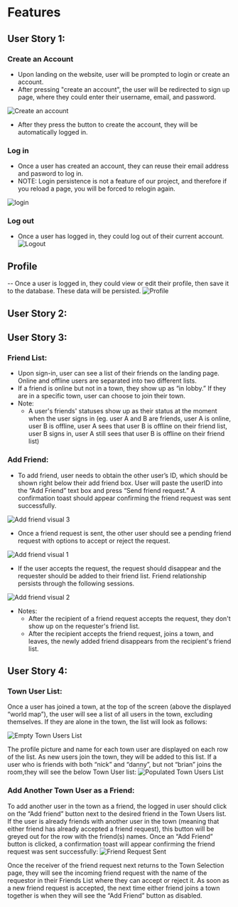 # Features

## User Story 1:
### Create an Account
- Upon landing on the website, user will be prompted to login or create an account.
- After pressing "create an account", the user will be redirected to sign up page, where they could enter their username,  email, and password.

![Create an account](docs/user-story-1/create-account.png)

- After they press the button to create the account, they will be automatically logged in.

### Log in
- Once a user has created an account, they can reuse their email address and pasword to log in.
- NOTE: Login persistence is not a feature of our project, and therefore if you reload a page, you will be forced to relogin again.

![login](docs/user-story-1/login.png)

### Log out
- Once a user has logged in, they could log out of their current account.
![Logout](docs/user-story-1/logout.png)

## Profile
-- Once a user is logged in, they could view or edit their profile, then save it to the database. These data will be persisted.
![Profile](docs/user-story-1/profile.png)



## User Story 2:

## User Story 3:
### Friend List:
- Upon sign-in, user can see a list of their friends on the landing page. Online and offline users are separated into two different lists.
- If a friend is online but not in a town, they show up as “in lobby.” If they are in a specific town, user can choose to join their town.
- Note:
  - A user's friends' statuses show up as their status at the moment when the user signs in (eg. user A and B are friends, user A is online, user B is offline, user A sees that user B is offline on their friend list, user B signs in, user A still sees that user B is offline on their friend list)
### Add Friend:
- To add friend, user needs to obtain the other user’s ID, which should be shown right below their add friend box. User will paste the userID into the “Add Friend” text box and press “Send friend request.” A confirmation toast should appear confirming the friend request was sent successfully. 

![Add friend visual 3](docs/user-story-3/friend3.png)

- Once a friend request is sent, the other user should see a pending friend request with options to accept or reject the request. 

![Add friend visual 1](docs/user-story-3/friend1.png)

- If the user accepts the request, the request should disappear and the requester should be added to their friend list. Friend relationship persists through the following sessions. 

![Add friend visual 2](docs/user-story-3/friend2.png)

- Notes:
  - After the recipient of a friend request accepts the request, they don't show up on the requester's friend list. 
  - After the recipient accepts the friend request, joins a town, and leaves, the newly added friend disappears from the recipient's friend list. 
## User Story 4:
### Town User List:
Once a user has joined a town, at the top of the screen (above the displayed “world map”), the user will see a list of all users in the town, excluding themselves. If they are alone in the town, the list will look as follows:

![Empty Town Users List](docs/user-story-4/empty_town_users_list.png)

The profile picture and name for each town user are displayed on each row of the list. As new users join the town, they will be added to this list. If a user who is friends with both “nick” and “danny”, but not “brian” joins the room,they will see the below Town User list:
![Populated Town Users List](docs/user-story-4/populated_town_users_list.png)

### Add Another Town User as a Friend:
To add another user in the town as a friend, the logged in user should click on the “Add friend” button next to the desired friend in the Town Users list. If the user is already friends with another user in the town (meaning that either friend has already accepted a friend request), this button will be greyed out for the row with the friend(s) names. Once an “Add Friend” button is clicked, a confirmation toast will appear confirming the friend request was sent successfully:
![Friend Request Sent](docs/user-story-4/friend_added_msg.png)

Once the receiver of the friend request next returns to the Town Selection page, they will see the incoming friend request with the name of the requestor in their Friends List where they can accept or reject it. As soon as a new friend request is accepted, the next time either friend joins a town together is when they will see the “Add Friend” button as disabled. 

